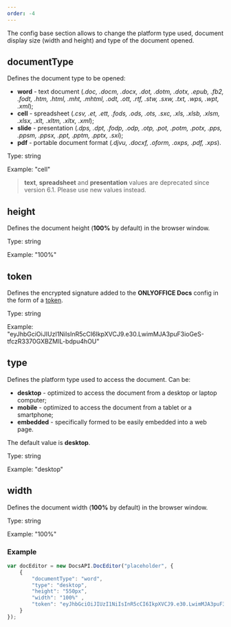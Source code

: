 ```yaml
---
order: -4
---
```


The config base section allows to change the platform type used, document display size (width and height) and type of the document opened.


## documentType

Defines the document type to be opened:

* **word** - text document (*.doc, .docm, .docx, .dot, .dotm, .dotx, .epub, .fb2, .fodt, .htm, .html, .mht, .mhtml, .odt, .ott, .rtf, .stw, .sxw, .txt, .wps, .wpt, .xml*);
* **cell** - spreadsheet (*.csv, .et, .ett, .fods, .ods, .ots, .sxc, .xls, .xlsb, .xlsm, .xlsx, .xlt, .xltm, .xltx, .xml*);
* **slide** - presentation (*.dps, .dpt, .fodp, .odp, .otp, .pot, .potm, .potx, .pps, .ppsm, .ppsx, .ppt, .pptm, .pptx, .sxi*);
* **pdf** - portable document format (*.djvu, .docxf, .oform, .oxps, .pdf, .xps*).

Type: string

Example: "cell"

> **text**, **spreadsheet** and **presentation** values are deprecated since version 6.1. Please use new values instead.


## height

Defines the document height (**100%** by default) in the browser window.

Type: string

Example: "100%"


## token

Defines the encrypted signature added to the **ONLYOFFICE Docs** config in the form of a [token](../../Additional%20API/Signature/Browser/index.md).

Type: string

Example: "eyJhbGciOiJIUzI1NiIsInR5cCI6IkpXVCJ9.e30.LwimMJA3puF3ioGeS-tfczR3370GXBZMIL-bdpu4hOU"


## type

Defines the platform type used to access the document. Can be:

* **desktop** - optimized to access the document from a desktop or laptop computer;
* **mobile** - optimized to access the document from a tablet or a smartphone;
* **embedded** - specifically formed to be easily embedded into a web page.

The default value is **desktop**.

Type: string

Example: "desktop"


## width

Defines the document width (**100%** by default) in the browser window.

Type: string

Example: "100%"


### Example

``` javascript
var docEditor = new DocsAPI.DocEditor("placeholder", {
    {
        "documentType": "word",
        "type": "desktop",
        "height": "550px",
        "width": "100%" ,
        "token": "eyJhbGciOiJIUzI1NiIsInR5cCI6IkpXVCJ9.e30.LwimMJA3puF3ioGeS-tfczR3370GXBZMIL-bdpu4hOU"
    }
});
```
